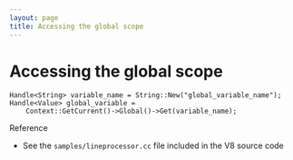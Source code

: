 ```yaml
---
layout: page
title: Accessing the global scope
---
```

# Accessing the global scope

    Handle<String> variable_name = String::New("global_variable_name");
    Handle<Value> global_variable =
        Context::GetCurrent()->Global()->Get(variable_name);

Reference

*   See the `samples/lineprocessor.cc` file included in the V8 source code
